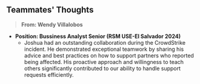 ## Teammates' Thoughts

> **From: Wendy Villalobos**
- **Position: Bussiness Analyst Senior (RSM USE-El Salvador 2024)**
  - Joshua had an outstanding collaboration during the CrowdStrike incident. 
He demonstrated exceptional teamwork by sharing his advice and best practices on how to support partners who reported being affected. 
His proactive approach and willingness to teach others significantly contributed to our ability to handle support requests efficiently.
##


